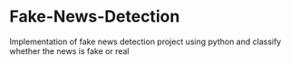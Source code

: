 # Fake-News-Detection
Implementation of fake news detection project using python and classify whether the news is fake or real
